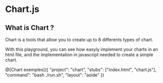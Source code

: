 # Chart.js

## What is Chart ?

Chart is a tools that allow you to create up to 8 differents types of chart.

With this playground, you can see how easyly implement your charts in an html file, and the implementation in javascript needed to create a simple chart.

@[Chart exemples]({ "project": "chart", "stubs": ["index.html", "chart.js"], "command": "bash ./run.sh", "layout": "aside" })